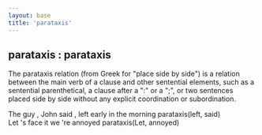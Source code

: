 ```yaml
---
layout: base
title: 'parataxis'
---
```


## parataxis : parataxis

The parataxis relation (from Greek for "place side by side") is a
relation between the main verb of a clause and other sentential
elements, such as a sentential parenthetical, a clause after a ":" or
a ";", or two sentences placed side by side without any explicit
coordination or subordination.

<div class="sd-parse">
The guy , John said , left early in the morning
parataxis(left, said)
</div>

<div class="sd-parse">
Let 's face it we 're annoyed
parataxis(Let, annoyed)
</div>
